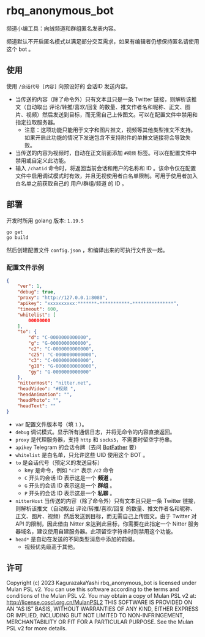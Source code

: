# rbq_anonymous_bot

频道小编工具：向绒频道和群组匿名发表内容。

频道默认不开启匿名模式以满足部分交互需求，如果有编辑者仍想保持匿名请使用这个 bot 。

## 使用

使用 `/会话代号 [内容]` 向预设好的 会话ID 发送内容。

- 当传送的内容（除了命令外）只有文本且只是一条 Twitter 链接，则解析该推文（自动取出 评论/转推/喜欢/回复 的数量、推文作者名和昵称、正文、图片、视频）然后发送到目标，而无需自己上传图文。可以在配置文件中禁用和指定拉取服务器。
  - 注意：这项功能只能用于文字和图片推文，视频等其他类型推文不支持。如果开启此功能的情况下发送包含不支持附件的单推文链接将会导致失败。
- 当传送的内容为视频时，自动在正文前面添加 `#视频` 标签。可以在配置文件中禁用或自定义此功能。
- 输入 `/chatid` 命令时，将返回当前会话和用户的名称和 ID 。该命令仅在配置文件中启用调试模式时有效，并且无视使用者白名单限制。可用于使用者加入白名单之前获取自己的 用户/群组/频道 的 ID 。

## 部署

开发时所用 golang 版本: `1.19.5`

```sh
go get
go build
```

然后创建配置文件 `config.json` ，和编译出来的可执行文件放一起。

### 配置文件示例

```json
{
    "ver": 1,
    "debug": true,
    "proxy": "http://127.0.0.1:8080",
    "apikey": "xxxxxxxxxx:*******-***********-***************",
    "timeout": 600,
    "whitelist": [
        00000000
    ],
    "to": {
        "d": "C-0000000000000",
        "g": "G-0000000000000",
        "c2": "C-0000000000000",
        "c25": "C-0000000000000",
        "c3": "C-0000000000000",
        "g18": "G-0000000000000",
        "gy": "G-0000000000000"
    },
    "nitterHost": "nitter.net",
    "headVideo": "#视频 ",
    "headAnimation": "",
    "headPhoto": "",
    "headText": ""
}
```

- `var` 配置文件版本号（填 `1` ）。
- `debug` 调试模式。显示所有通信日志，并将无命令的内容直接返回。
- `proxy` 是代理服务器，支持 `http` 和 `socks5`，不需要时留空字符串。
- `apikey` Telegram 的会话令牌（去问 [BotFather](https://t.me/BotFather) 要）
- `whitelist` 是白名单，只允许这些 UID 使用这个 BOT 。
- `to` 是会话代号（预定义的发送目标）
  - key 是命令，例如 `"c2"` 表示 `/c2` 命令
  - `C` 开头的会话 ID 表示这是一个 **频道** 。
  - `G` 开头的会话 ID 表示这是一个 **群组** 。
  - `P` 开头的会话 ID 表示这是一个 **私聊** 。
- `nitterHost` 当传送的内容（除了命令外）只有文本且只是一条 Twitter 链接，则解析该推文（自动取出 评论/转推/喜欢/回复 的数量、推文作者名和昵称、正文、图片、视频）然后发送到目标，而无需自己上传图文。由于 Twitter 对 API 的限制，因此借由 Nitter 来达到此目标，你需要在此指定一个 Nitter 服务器域名，建议使用自建服务器。此项留空字符串时则禁用这个功能。
- `head*` 是自动在发送的不同类型消息中添加的前缀。
  - 视频优先级高于其他。

## 许可

Copyright (c) 2023 KagurazakaYashi rbq_anonymous_bot is licensed under Mulan PSL v2. You can use this software according to the terms and conditions of the Mulan PSL v2. You may obtain a copy of Mulan PSL v2 at: http://license.coscl.org.cn/MulanPSL2 THIS SOFTWARE IS PROVIDED ON AN “AS IS” BASIS, WITHOUT WARRANTIES OF ANY KIND, EITHER EXPRESS OR IMPLIED, INCLUDING BUT NOT LIMITED TO NON-INFRINGEMENT, MERCHANTABILITY OR FIT FOR A PARTICULAR PURPOSE. See the Mulan PSL v2 for more details.
